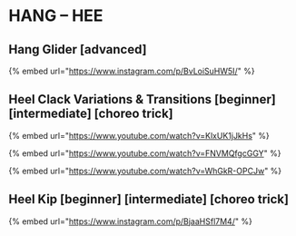 # HANG – HEE

## Hang Glider \[advanced]

{% embed url="https://www.instagram.com/p/BvLoiSuHW5I/" %}

## Heel Clack Variations & Transitions \[beginner] \[intermediate] \[choreo trick]

{% embed url="https://www.youtube.com/watch?v=KlxUK1jJkHs" %}

{% embed url="https://www.youtube.com/watch?v=FNVMQfgcGGY" %}

{% embed url="https://www.youtube.com/watch?v=WhGkR-OPCJw" %}

## Heel Kip \[beginner] \[intermediate] \[choreo trick]

{% embed url="https://www.instagram.com/p/BjaaHSfl7M4/" %}
